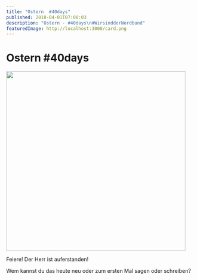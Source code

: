 ```yaml
---
title: "Ostern  #40days"
published: 2018-04-01T07:00:03
description: "Ostern - #40days\n#WirsindderNordbund"
featuredImage: http://localhost:3000/card.png
---
```


# Ostern  #40days

<p><img data-attachment-id="1519" data-permalink="https://www.ec-nordbund.de/40days_04-01_beziehungskompass_ostern/" data-orig-file="https://www.ec-nordbund.de/wp-content/uploads/40DAYS_04-01_beziehungskompass_ostern.jpg" data-orig-size="1080,1080" data-comments-opened="1" data-image-meta="{&quot;aperture&quot;:&quot;0&quot;,&quot;credit&quot;:&quot;&quot;,&quot;camera&quot;:&quot;&quot;,&quot;caption&quot;:&quot;&quot;,&quot;created_timestamp&quot;:&quot;0&quot;,&quot;copyright&quot;:&quot;&quot;,&quot;focal_length&quot;:&quot;0&quot;,&quot;iso&quot;:&quot;0&quot;,&quot;shutter_speed&quot;:&quot;0&quot;,&quot;title&quot;:&quot;&quot;,&quot;orientation&quot;:&quot;0&quot;}" data-image-title="40DAYS_04-01_beziehungskompass_ostern" data-image-description="" data-medium-file="https://www.ec-nordbund.de/wp-content/uploads/40DAYS_04-01_beziehungskompass_ostern-480x480.jpg" data-large-file="https://www.ec-nordbund.de/wp-content/uploads/40DAYS_04-01_beziehungskompass_ostern-1024x1024.jpg" class="alignnone size-medium wp-image-1519" src="https://www.ec-nordbund.de/wp-content/uploads/40DAYS_04-01_beziehungskompass_ostern-480x480.jpg" alt="" width="480" height="480" srcset="https://www.ec-nordbund.de/wp-content/uploads/40DAYS_04-01_beziehungskompass_ostern-480x480.jpg 480w, https://www.ec-nordbund.de/wp-content/uploads/40DAYS_04-01_beziehungskompass_ostern-150x150.jpg 150w, https://www.ec-nordbund.de/wp-content/uploads/40DAYS_04-01_beziehungskompass_ostern-768x768.jpg 768w, https://www.ec-nordbund.de/wp-content/uploads/40DAYS_04-01_beziehungskompass_ostern-1024x1024.jpg 1024w, https://www.ec-nordbund.de/wp-content/uploads/40DAYS_04-01_beziehungskompass_ostern.jpg 1080w" sizes="(max-width: 480px) 100vw, 480px" /></p>
<p>Feiere! Der Herr ist auferstanden!</p>
<p>Wem kannst du das heute neu oder zum ersten Mal sagen oder schreiben?</p>
